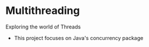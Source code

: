 # Multithreading
Exploring the world of Threads
* This project focuses on Java's concurrency package